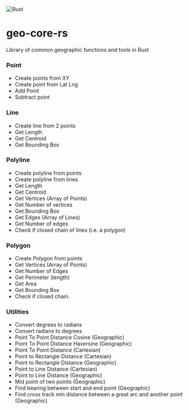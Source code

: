 ![Rust](https://github.com/bencalnan/geo-core-rs/workflows/Rust/badge.svg)

# geo-core-rs
Library of common geographic functions and tools in Rust


### Point
 - Create points from XY
 - Create point from Lat Lng
 - Add Point
 - Subtract point

 ### Line
 - Create line from 2 points
 - Get Length
 - Get Centroid
 - Get Bounding Box

 ### Polyline

- Create polyline from points
- Create polyline from lines
- Get Length
- Get Centroid
- Get Vertices (Array of Points)
- Get Number of vertices
- Get Bounding Box
- Get Edges (Array of Lines)
- Get Number of edges
- Check if closed chain of lines (i.e. a polygon)


### Polygon

- Create Polygon from points
- Get Vertices (Array of Points)
- Get Number of Edges
- Get Perimeter (length)
- Get Area
- Get Bounding Box
- Check if closed chain. 


### Utilities

- Convert degrees to radians
- Convert radians to degrees
- Point To Point Distance Cosine (Geographic)
- Point To Point Distance Haversine (Geographic)
- Point To Point Distance  (Cartesian)
- Point to Rectangle Distance  (Cartesian)
- Point to Rectangle Distance (Geographic)
- Point to Line Distance (Cartesian)
- Point to Line Distance (Geographic)
- Mid point of two points (Geographic)
- Find bearing between start and end point (Geographic)
- Find cross track min distance between a great arc and another point (Geographic)